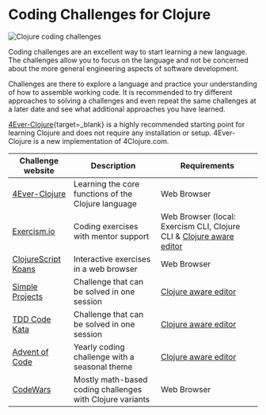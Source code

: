 # Coding Challenges for Clojure

![Clojure coding challenges](https://raw.githubusercontent.com/practicalli/graphic-design/live/code-challenges/clojure-code-challenges.png)

Coding challenges are an excellent way to start learning a new language.  The challenges allow you to focus on the language and not be concerned about the more general engineering aspects of software development.

Challenges are there to explore a language and practice your understanding of how to assemble working code.  It is recommended to try different approaches to solving a challenges and even repeat the same challenges at a later date and see what additional approaches you have learned.

[4Ever-Clojure](https://4clojure.oxal.org/){target=_blank} is a highly recommended starting point for learning Clojure and does not require any installation or setup.  4Ever-Clojure is a new implementation of 4Clojure.com.

| Challenge website                                     | Description                                               | Requirements                                                                                      |
|-------------------------------------------------------|-----------------------------------------------------------|---------------------------------------------------------------------------------------------------|
| [4Ever-Clojure](4clojure/)                            | Learning the core functions of the Clojure language       | Web Browser                                                                                       |
| [Exercism.io](exercism/)                              | Coding exercises with mentor support                      | Web Browser (local: Exercism CLI, Clojure CLI & [Clojure aware editor](/clojure/clojure-editors/) |
| [ClojureScript Koans](http://clojurescriptkoans.com/) | Interactive exercises in a web browser                    | Web Browser                                                                                       |
| [Simple Projects](/clojure/simple-projects/)          | Challenge that can be solved in one session               | [Clojure aware editor](/clojure/clojure-editors/)                                                 |
| [TDD Code Kata](/clojure/simple-projects/tdd-kata/)   | Challenge that can be solved in one session               | [Clojure aware editor](/clojure/clojure-editors/)                                                 |
| [Advent of Code](advent-of-code.md)                   | Yearly coding challenge with a seasonal theme             | [Clojure aware editor](/clojure/clojure-editors/)                                                 |
| [CodeWars](https://www.codewars.com/)                 | Mostly math-based coding challenges with Clojure variants | Web Browser                                                                                       |
